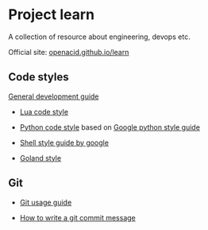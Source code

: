 # Project learn

A collection of resource about engineering, devops etc.

Official site: [openacid.github.io/learn](https://openacid.github.io/learn/)

## Code styles

[General development guide](code-style/general)

-   [Lua code style](code-style/lua)

-   [Python code style](code-style/python) based on [Google python style guide](code-style/google-python-style-guide)

-   [Shell style guide by google](code-style/google-shell-style-guide)

-   [Goland style](code-style/go)

##  Git

-   [Git usage guide](dev/git-guide)

-   [How to write a git commit message](dev/how-to-write-a-git-commit-message)
